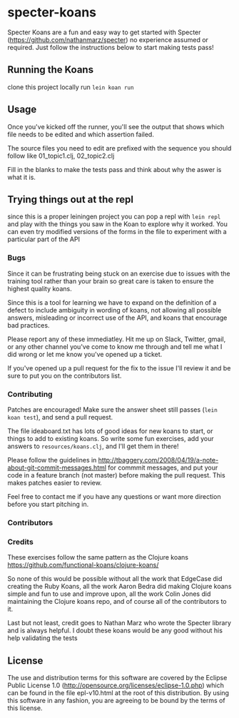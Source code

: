 # specter-koans

Specter Koans are a fun and easy way to get started with Specter (https://github.com/nathanmarz/specter)
no experience assumed or required.
Just follow the instructions below to start making tests pass!

## Running the Koans

clone this project locally
run `lein koan run`

## Usage

Once you've kicked off the runner, you'll see the output that shows which file needs to be edited and which assertion failed.

The source files you need to edit are prefixed with the sequence you should follow like 01_topic1.clj, 02_topic2.clj

Fill in the blanks to make the tests pass and think about why the aswer is what it is.

## Trying things out at the repl

since this is a proper leiningen project you can pop a repl with `lein repl` and play with the things you saw in the Koan to explore why it worked. You can even try modified versions of the forms in the file to experiment with a particular part of the API

### Bugs

Since it can be frustrating being stuck on an exercise due to issues with the training tool rather than your brain so great care is taken to ensure the highest quality koans.

Since this is a tool for learning we have to expand on the definition of a defect to include ambiguity in wording of koans, not allowing all possible answers, misleading or incorrect use of the API, and koans that encourage bad practices.

Please report any of these immediatley. Hit me up on Slack, Twitter, gmail, or any other channel you've come to know me through and tell me what I did wrong or let me know you've opened up a ticket.

If you've opened up a pull request for the fix to the issue I'll review it and be sure to put you on the contributors list.

### Contributing

Patches are encouraged!  Make sure the answer sheet still passes
(`lein koan test`), and send a pull request.

The file ideaboard.txt has lots of good ideas for new koans to start, or things
to add to existing koans.  So write some fun exercises, add your answers to
`resources/koans.clj`, and I'll get them in there!

Please follow the guidelines in
http://tbaggery.com/2008/04/19/a-note-about-git-commit-messages.html for
commmit messages, and put your code in a feature branch (not master) before
making the pull request. This makes patches easier to review.

Feel free to contact me if you have any questions or want more direction before you start pitching in.

### Contributors


### Credits

These exercises follow the same pattern as the Clojure koans https://github.com/functional-koans/clojure-koans/

So none of this would be possible without all the work that EdgeCase did creating the Ruby Koans, all the work Aaron Bedra did making Clojure koans simple and fun to use and improve upon, all the work Colin Jones did maintaining the Clojure koans repo, and of course all of the contributors to it.

Last but not least, credit goes to Nathan Marz who wrote the Specter library and is always helpful. I doubt these koans would be any good without his help validating the tests

## License

The use and distribution terms for this software are covered by the
Eclipse Public License 1.0 (http://opensource.org/licenses/eclipse-1.0.php)
which can be found in the file epl-v10.html at the root of this distribution.
By using this software in any fashion, you are agreeing to be bound by
the terms of this license.

